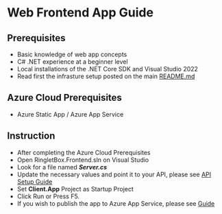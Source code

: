 # Web Frontend App Guide

## Prerequisites
- Basic knowledge of web app concepts
- C# .NET experience at a beginner level
- Local installations of the .NET Core SDK and Visual Studio 2022
- Read first the infrasture setup posted on the main [README.md](../README.md)

## Azure Cloud Prerequisites
- Azure Static App / Azure App Service

## Instruction
- After completing the Azure Cloud Prerequisites
- Open RingletBox.Frontend.sln on Visual Studio
- Look for a file named ***Server.cs***
- Update the necessary values and point it to your API, please see [API Setup Guide](README.Backend.md)
- Set **Client.App** Project as Startup Project
- Click Run or Press F5.
- If you wish to publish the app to Azure App Service, please see [Guide](https://docs.microsoft.com/en-us/visualstudio/deployment/quickstart-deploy-aspnet-web-app?view=vs-2022&tabs=azure)
